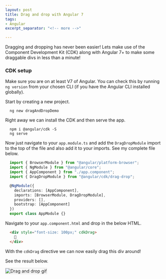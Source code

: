 ```yaml
---
layout: post
title: Drag and drop with Angular 7
tags:
- Angular
excerpt_separator: "<!-- more -->"

---
```

Dragging and dropping has never been easier! Lets make use of the Component Development Kit (CDK) along with Angular 7+ to make some draggable divs in less than a minute!

<!-- more -->

### CDK setup

Make sure you are on at least V7 of Angular. You can check this by running ```ng version``` from your chosen CLI (if you have the Angular CLI installed globally).

Start by creating a new project.
```
  ng new dragAndDropDemo
```

Right away we can install the CDK and then serve the app.
```
  npm i @angular/cdk -S
  ng serve
```

Now just navigate to your ```app.module.ts``` and add the ```DragDropModule``` import to the top of the file and also add it to your imports. See my complete file below.

```typescript
  import { BrowserModule } from "@angular/platform-browser";
  import { NgModule } from "@angular/core";
  import { AppComponent } from "./app.component";
  import { DragDropModule } from "@angular/cdk/drag-drop";

  @NgModule({
    declarations: [AppComponent],
    imports: [BrowserModule, DragDropModule],
    providers: [],
    bootstrap: [AppComponent]
  })
  export class AppModule {}
```

Navigate to your ```app.component.html``` and drop in the below HTML.
```html
  <div style="font-size: 100px;" cdkDrag>
    🍔
  </div>
```

With the ```cdkDrag``` directive we can now easily drag this div around!

See the result below.

<img style="border: 1px solid lightgray;" src="{{ site.baseurl }}/assets/images/dragDrop.gif" alt="Drag and drop gif">